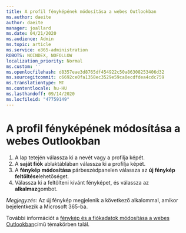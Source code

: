 ```yaml
---
title: A profil fényképének módosítása a webes Outlookban
ms.author: daeite
author: daeite
manager: joallard
ms.date: 04/21/2020
ms.audience: Admin
ms.topic: article
ms.service: o365-administration
ROBOTS: NOINDEX, NOFOLLOW
localization_priority: Normal
ms.custom: ''
ms.openlocfilehash: d8357eae3d8765df454922c50a86308253406d32
ms.sourcegitcommit: c6692ce0fa1358ec3529e59ca0ecdfdea4cdc759
ms.translationtype: MT
ms.contentlocale: hu-HU
ms.lasthandoff: 09/14/2020
ms.locfileid: "47759149"
---
```

# <a name="change-your-profile-picture-in-outlook-on-the-web"></a>A profil fényképének módosítása a webes Outlookban

1. A lap tetején válassza ki a nevét vagy a profilja képét.
1. A **saját fiók** ablaktáblában válassza ki a profilja képét.
1. A **fénykép módosítása** párbeszédpanelen válassza az **új fénykép feltöltése**lehetőséget.
1. Válassza ki a feltölteni kívánt fényképet, és válassza az **alkalmaz**gombot.

*Megjegyzés:* Az új fénykép megjelenik a következő alkalommal, amikor bejelentkezik a Microsoft 365-ba.

További információt a [fénykép és a fiókadatok módosítása a webes Outlookban](https://support.office.com/article/b2dbb289-851d-4bed-93c3-3e136f5659ec)című témakörben talál.